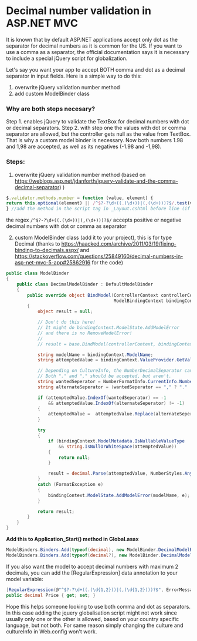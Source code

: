 # Decimal number validation in ASP.NET MVC

It is known that by default ASP.NET applications accept only dot as the separator for decimal numbers as it is common for the US. If you want to use a comma as a separator, the official documentation says it is necessary to include a special jQuery script for globalization.

Let's say you want your app to accept BOTH comma and dot as a decimal separator in input fields. Here is a simple way to do this:

1. overwrite jQuery validation number method
2. add custom ModelBinder class

### Why are both steps necesary? 
Step 1. enables jQuery to validate the TextBox for decimal numbers with dot or decimal separators.
Step 2. with step one the values with dot or comma separator are allowed, but the controller gets null as the value from TextBox. That is why a custom model binder is necessary. Now both numbers 1.98 and 1,98 are accepted, as well as its negatives (-1.98 and -1,98).

### Steps:

1. overwrite jQuery validation number method (based on https://weblogs.asp.net/jdanforth/jquery-validate-and-the-comma-decimal-separator) )

```javascript
$.validator.methods.number = function (value, element) {
return this.optional(element) || /^$?-?\d+((.(\d+))|(,(\d+)))?$/.test(value);
} //add the method in the script tag in _Layout.cshtml before line (if you have it) //$(document).ready(){}
```
the regex `/^$?-?\d+((.(\d+))|(,(\d+)))?$/` accepts positive or negative decimal numbers with dot or comma as separator

2. custom ModelBinder class (add it to your project), this is for type Decimal (thanks to https://haacked.com/archive/2011/03/19/fixing-binding-to-decimals.aspx/ and
    https://stackoverflow.com/questions/25849160/decimal-numbers-in-asp-net-mvc-5-app#25862916 for the code)

```C#
public class ModelBinder
{
    public class DecimalModelBinder : DefaultModelBinder
    {
        public override object BindModel(ControllerContext controllerContext,
                                         ModelBindingContext bindingContext)
        {
            object result = null;

            // Don't do this here!
            // It might do bindingContext.ModelState.AddModelError
            // and there is no RemoveModelError!
            // 
            // result = base.BindModel(controllerContext, bindingContext);

            string modelName = bindingContext.ModelName;
            string attemptedValue = bindingContext.ValueProvider.GetValue(modelName).AttemptedValue;

            // Depending on CultureInfo, the NumberDecimalSeparator can be "," or "."
            // Both "." and "," should be accepted, but aren't.
            string wantedSeperator = NumberFormatInfo.CurrentInfo.NumberDecimalSeparator;
            string alternateSeperator = (wantedSeperator == "," ? "." : ",");

            if (attemptedValue.IndexOf(wantedSeperator) == -1
                && attemptedValue.IndexOf(alternateSeperator) != -1)
            {
                attemptedValue =  attemptedValue.Replace(alternateSeperator, wantedSeperator);
            }

            try
            {
                if (bindingContext.ModelMetadata.IsNullableValueType
                    && string.IsNullOrWhiteSpace(attemptedValue))
                {
                    return null;
                }

                result = decimal.Parse(attemptedValue, NumberStyles.Any);
            }
            catch (FormatException e)
            {
                bindingContext.ModelState.AddModelError(modelName, e);
            }

            return result;
        }
    }
}
```

**Add this to Application_Start() method in Global.asax**
```c#
ModelBinders.Binders.Add(typeof(decimal), new ModelBinder.DecimalModelBinder());
ModelBinders.Binders.Add(typeof(decimal?), new ModelBinder.DecimalModelBinder());
```

If you also want the model to accept decimal numbers with maximum 2 decimals, you can add
the [RegularExpression] data annotation to your model variable:
```c#
[RegularExpression(@"^$?-?\d+((.(\d{1,2}))|(,(\d{1,2})))?$", ErrorMessage = "Max two numbers after decimal separator accepted.")]
public decimal Price { get; set; }
```
 
Hope this helps someone looking to use both comma and dot as separators. In this case adding the jquery globalisation script might not work since usually only one or the other is allowed, based on your country specific language, but not both.
For same reason simply changing the culture and cultureInfo in Web.config won't work.


